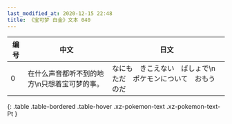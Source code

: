 ```yaml
---
last_modified_at: 2020-12-15 22:48
title: 《宝可梦 白金》文本 040
---
```

| 编号 | 中文 | 日文 |
| ---- | ---- | ---- |
| 0 | 在什么声音都听不到的地方\n只想着宝可梦的事。 | なにも　きこえない　ばしょで\nただ　ポケモンについて　おもうのだ |
{: .table .table-bordered .table-hover .xz-pokemon-text .xz-pokemon-text-Pt }